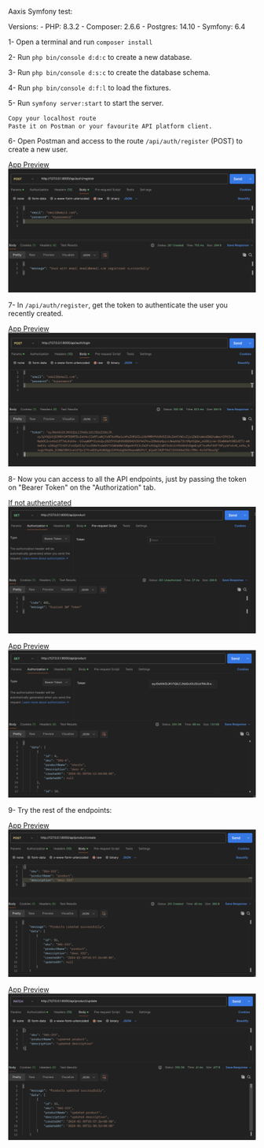 Aaxis Symfony test:

Versions:
	- PHP: 8.3.2
	- Composer: 2.6.6
	- Postgres: 14.10
	- Symfony: 6.4

1- Open a terminal and run `composer install`

2- Run `php bin/console d:d:c` to create a new database.

3- Run `php bin/console d:s:c` to create the database schema.

4- Run `php bin/console d:f:l` to load the fixtures.

5- Run `symfony server:start` to start the server.

    Copy your localhost route
    Paste it on Postman or your favourite API platform client.

6- Open Postman and access to the route `/api/auth/register` (POST) to create a new user.

<ins>App Preview</ins>
![Project Preview](/images/step1.png)

7- In `/api/auth/register`, get the token to authenticate the user you recently created.

<ins>App Preview</ins>
![Project Preview](/images/step2.png)

8- Now you can access to all the API endpoints, just by passing the token on "Bearer Token" on the "Authorization" tab.

<ins>If not authenticated</ins>
![Project Preview](/images/step3.png)

<ins>App Preview</ins>
![Project Preview](/images/authorized1.png)

9- Try the rest of the endpoints:

<ins>App Preview</ins>
![Project Preview](/images/authorized2.png)

<ins>App Preview</ins>
![Project Preview](/images/authorized3.png)



